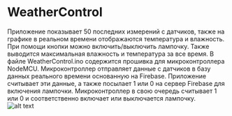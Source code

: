 # WeatherControl
Приложение показывает 50 последних измерений с датчиков, также на графике в реальном времени отображаются температура и влажность. При помощи кнопки можно включить/выключить лампочку. Также выводится максимальная влажность и температура за все время. 
В файле WeatherControl.ino содержится прошивка для микроконтроллера NodeMCU. Микроконтроллер отправляет данные с датчиков в базу данных реального времени основанную на Firebase. Приложение считывает эти данные, а также посылает 1 или 0 на сервер Firebase для включения лампочки. Микроконтроллер в свою очередь считывает 1 или 0 и соответственно включает или выключается лампочку. <br />
![alt text](https://i.imgur.com/0RfPNJv.jpg)

